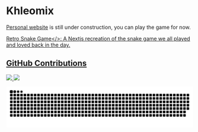 # Khleomix

<a href="https://khleomix.com/">Personal website</a> is still under construction, you can play the game for now.

<a href="https://khleomix.com/">Retro Snake Game</>: A Nextjs recreation of the snake game we all played and loved back in the day.

## GitHub Contributions

<a href="https://github.com/khleomix">
  <img height="200em" src="https://github-readme-stats.vercel.app/api?username=khleomix&theme=aura_dark&show_icons=true" />
  <img height="200em" src="https://github-readme-stats.vercel.app/api/top-langs/?username=khleomix&theme=aura_dark" />
</a>

![Snake animation](https://github.com/khleomix/khleomix/blob/prod/github-contribution-grid-snake.svg)
